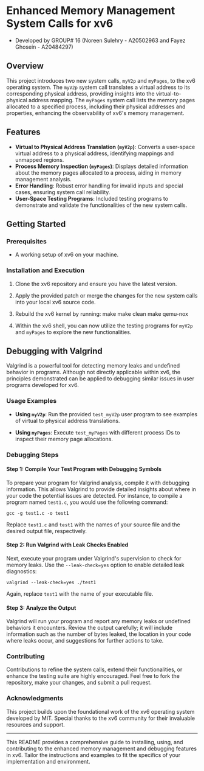 # Enhanced Memory Management System Calls for xv6
- Developed by GROUP# 16 (Noreen Sulehry - A20502963 and Fayez Ghosein - A20484297) 

## Overview
This project introduces two new system calls, `myV2p` and `myPages`, to the xv6 operating system. The `myV2p` system call translates a virtual address to its corresponding physical address, providing insights into the virtual-to-physical address mapping. The `myPages` system call lists the memory pages allocated to a specified process, including their physical addresses and properties, enhancing the observability of xv6's memory management.

## Features
- **Virtual to Physical Address Translation (`myV2p`)**: Converts a user-space virtual address to a physical address, identifying mappings and unmapped regions.
- **Process Memory Inspection (`myPages`)**: Displays detailed information about the memory pages allocated to a process, aiding in memory management analysis.
- **Error Handling**: Robust error handling for invalid inputs and special cases, ensuring system call reliability.
- **User-Space Testing Programs**: Included testing programs to demonstrate and validate the functionalities of the new system calls.

## Getting Started

### Prerequisites
- A working setup of xv6 on your machine.

### Installation and Execution
1. Clone the xv6 repository and ensure you have the latest version.
2. Apply the provided patch or merge the changes for the new system calls into your local xv6 source code.
3. Rebuild the xv6 kernel by running:
   make
   make clean
   make qemu-nox

4. Within the xv6 shell, you can now utilize the testing programs for `myV2p` and `myPages` to explore the new functionalities.

## Debugging with Valgrind
Valgrind is a powerful tool for detecting memory leaks and undefined behavior in programs. Although not directly applicable within xv6, the principles demonstrated can be applied to debugging similar issues in user programs developed for xv6.

### Usage Examples
- **Using `myV2p`**:
Run the provided `test_myV2p` user program to see examples of virtual to physical address translations.

- **Using `myPages`**:
Execute `test_myPages` with different process IDs to inspect their memory page allocations.

### Debugging Steps
#### Step 1: Compile Your Test Program with Debugging Symbols
To prepare your program for Valgrind analysis, compile it with debugging information. This allows Valgrind to provide detailed insights about where in your code the potential issues are detected. For instance, to compile a program named `test1.c`, you would use the following command: 

```gcc -g test1.c -o test1```

Replace `test1.c` and `test1` with the names of your source file and the desired output file, respectively.

#### Step 2: Run Valgrind with Leak Checks Enabled
Next, execute your program under Valgrind's supervision to check for memory leaks. Use the `--leak-check=yes` option to enable detailed leak diagnostics: 

```valgrind --leak-check=yes ./test1```

Again, replace `test1` with the name of your executable file.

#### Step 3: Analyze the Output
Valgrind will run your program and report any memory leaks or undefined behaviors it encounters. Review the output carefully; it will include information such as the number of bytes leaked, the location in your code where leaks occur, and suggestions for further actions to take.

### Contributing
Contributions to refine the system calls, extend their functionalities, or enhance the testing suite are highly encouraged. Feel free to fork the repository, make your changes, and submit a pull request.

### Acknowledgments
This project builds upon the foundational work of the xv6 operating system developed by MIT. Special thanks to the xv6 community for their invaluable resources and support.

---

This README provides a comprehensive guide to installing, using, and contributing to the enhanced memory management and debugging features in xv6. Tailor the instructions and examples to fit the specifics of your implementation and environment.
